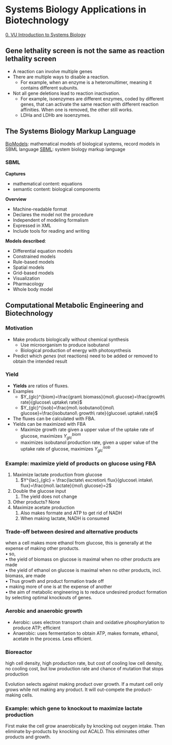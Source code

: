 # Systems Biology Applications in Biotechnology

[0. VU Introduction to Systems Biology](0.%20VU%20Introduction%20to%20Systems%20Biology.md)

## Gene lethality screen is not the same as reaction lethality screen

- A reaction can involve multiple genes
- There are multiple ways to disable a reaction.
	- For example, when an enzyme is a heteromultimer, meaning it contains different subunits.
- Not all gene deletions lead to reaction inactivation. 
	- For example, isoenzymes are different enzymes, coded by different genes, that can activate the same reaction with different reaction affinities. When one is removed, the other still works.
	- LDHa and LDHb are isoenzymes.

## The Systems Biology Markup Language

[BioModels](https://www.ebi.ac.uk/biomodels/): mathematical models of biological systems, record models in SBML language
[SBML](https://sbml.org/): system biology markup language

### SBML

**Captures**
- mathematical content: equations
- semantic content: biological components

**Overview**
- Machine-readable format
- Declares the model not the procedure
- Independent of modeling formalism
- Expressed in XML
- Include tools for reading and writing

**Models described**:
- Differential equation models
- Constrained models
- Rule-based models
- Spatial models
- Grid-based models
- Visualization
- Pharmacology
- Whole body model

## Computational Metabolic Engineering and Biotechnology

###  Motivation

- Make products biologically without chemical synthesis
	- Use microorganism to produce isobutanol
	- Biological production of energy with photosynthesis
- Predict which _genes_ (not reactions) need to be added or removed to obtain the intended result

### Yield

- **Yields** are ratios of fluxes. 
- Examples
	-  $Y_{glc}^{biom}=\frac{gram\ biomass}{mol\ glucose}=\frac{growth\ rate}{glucose\ uptake\ rate}$
	-  $Y_{glc}^{isob}=\frac{mol\ isobutanol}{mol\ glucose}=\frac{isobutanol\ growth\ rate}{glucose\ uptake\ rate}$
- The fluxes can be calculated with FBA. 
- Yields can be maximized with FBA
	- Maximize growth rate given a upper value of the uptake rate of glucose, maximizes $Y_{glc}^{biom}$
	- maximizes isobutanol production rate, given a upper value of the uptake rate of glucose, maximizes  $Y_{glc}^{isob}$

### Example: maximize yield of products on glucose using FBA

1. Maximize lactate production from glucose
	1. $Y^{lac}_{glc} = \frac{lactate\ excretion\ flux}{glucose\ intake\ flux}=\frac{mol\ lactate}{mol\ glucose}=2$
2.  Double the glucose input
	1. The yield does not change
3. Other products? None
4. Maximize acetate production
	1. Also makes formate and ATP to get rid of NADH
	2. When making lactate, NADH is consumed

### Trade-off between desired and alternative products

when a cell makes more ethanol from glucose, this is generally at the expense of making other products.  
• so,  
• the yield of biomass on glucose is maximal when no other products are made  
• the yield of ethanol on glucose is maximal when no other products, incl. biomass, are made  
• Thus growth and product formation trade off  
• making more of one is at the expense of another  
• the aim of metabolic engineering is to reduce undesired product formation by selecting optimal knockouts of genes.

### Aerobic and anaerobic growth

- Aerobic: uses electron transport chain and oxidative phosphorylation to produce ATP; efficient
- Anaerobic: uses fermentation to obtain ATP, makes formate, ethanol, acetate in the process. Less efficient.
### Bioreactor

high cell density, high production rate, but cost of cooling
low cell density, no cooling cost, but low production rate and chance of mutation that stops production

Evolution selects against making product over growth. If a mutant cell only grows while not making any product. It will out-compete the product-making cells.
### Example: which gene to knockout to maximize lactate production

First make the cell grow anaerobically by knocking out oxygen intake.
Then eliminate by-products by knocking out ACALD. This eliminates other products and growth.

